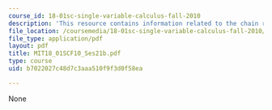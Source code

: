 ```yaml
---
course_id: 18-01sc-single-variable-calculus-fall-2010
description: 'This resource contains information related to the chain rule. '
file_location: /coursemedia/18-01sc-single-variable-calculus-fall-2010/b7022027c48d7c3aaa510f9f3d0f58ea_MIT18_01SCF10_Ses21b.pdf
file_type: application/pdf
layout: pdf
title: MIT18_01SCF10_Ses21b.pdf
type: course
uid: b7022027c48d7c3aaa510f9f3d0f58ea

---
```

None